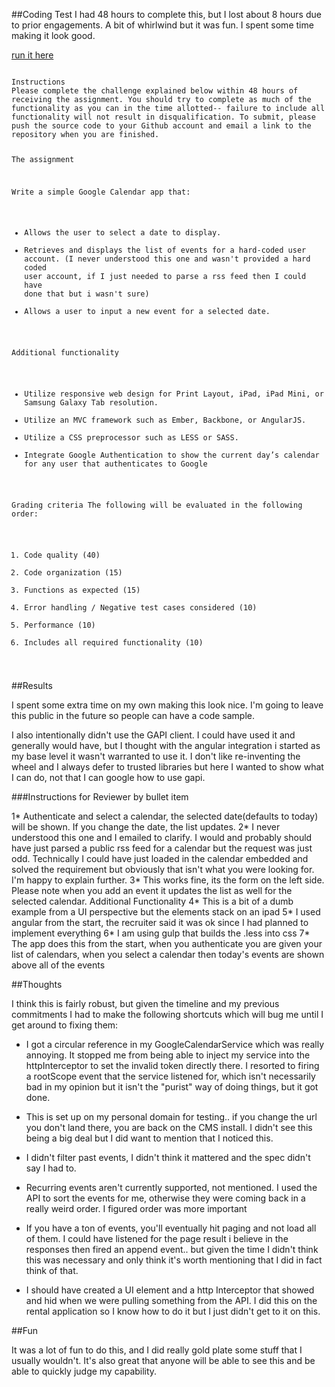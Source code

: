 ##Coding Test
I had 48 hours to complete this, but I lost about 8 hours due to prior engagements.  A bit of whirlwind but it was fun. I spent some time making it look good.

[run it here](http://honopu.com/mobiquity)

<code>
Instructions
Please complete the challenge explained below within 48 hours of receiving the assignment. You should try to complete as much of the functionality as you can in the time allotted-- failure to include all functionality will not result in disqualification. To submit, please push the source code to your Github account and email a link to the repository when you are finished.

The assignment

Write a simple Google Calendar app that:

*	Allows the user to select a date to display.
*	Retrieves and displays the list of events for a hard-coded user account. (I never understood this one and wasn't provided a hard coded user account, if I just needed to parse a rss feed then I could have done that but i wasn't sure)
*	Allows a user to input a new event for a selected date.

Additional functionality

*	Utilize responsive web design for Print Layout, iPad, iPad Mini, or Samsung Galaxy Tab resolution.
*	Utilize an MVC framework such as Ember, Backbone, or AngularJS.
*	Utilize a CSS preprocessor such as LESS or SASS.
*	Integrate Google Authentication to show the current day’s calendar for any user that authenticates to Google

Grading criteria
The following will be evaluated in the following order:
1.	Code quality (40)
2.	Code organization (15)
3.	Functions as expected (15)
4.	Error handling / Negative test cases considered (10)
5.	Performance (10)
6.	Includes all required functionality (10)
</code>


##Results

I spent some extra time on my own making this look nice. I'm going to leave this public in the future so people can have a code sample.

I also intentionally didn't use the GAPI client. I could have used it and generally would have, but I thought with the angular integration i started as my base level it wasn't warranted to use it. I don't like re-inventing the wheel and I always defer to trusted libraries but here I wanted to show what I can do, not that I can google how to use gapi.

###Instructions for Reviewer by bullet item

1* Authenticate and select a calendar, the selected date(defaults to today) will be shown. If you change the date, the list updates.
2* I never understood this one and I emailed to clarify. I would and probably should have just parsed a public rss feed for a calendar but the request was just odd. Technically I could have just loaded in the calendar embedded and solved the requirement but obviously that isn't what you were looking for.  I'm happy to explain further.
3* This works fine, its the form on the left side. Please note when you add an event it updates the list as well for the selected calendar.
Additional Functionality
4* This is a bit of a dumb example from a UI perspective but the elements stack on an ipad
5* I used angular from the start, the recruiter said it was ok since I had planned to implement everything
6* I am using gulp that builds the .less into css
7*  The app does this from the start, when you authenticate you are given your list of calendars, when you select a calendar then today's events are shown above all of the events


##Thoughts

I think this is fairly robust, but given the timeline and my previous commitments I had to make the following shortcuts which will bug me until I get around to fixing them:

* I got a circular reference in my GoogleCalendarService which was really annoying. It stopped me from being able to inject my service into the httpInterceptor to set the invalid token directly there. I resorted to firing a rootScope event that the service listened for, which isn't necessarily bad in my opinion but it isn't the "purist" way of doing things, but it got done.

* This is set up on my personal domain for testing.. if you change the url you don't land there, you are back on the CMS install.  I didn't see this being a big deal but I did want to mention that I noticed this.

* I didn't filter past events, I didn't think it mattered and the spec didn't say I had to.

* Recurring events aren't currently supported, not mentioned. I used the API to sort the events for me, otherwise they were coming back in a really weird order. I figured order was more important

* If you have a ton of events, you'll eventually hit paging and not load all of them. I could have listened for the page result i believe in the responses then fired an append event.. but given the time I didn't think this was necessary and only think it's worth mentioning that I did in fact think of that.

* I should have created a UI element and a http Interceptor that showed and hid when we were pulling something from the API. I did this on the rental application so I know how to do it but I just didn't get to it on this.

##Fun

It was a lot of fun to do this, and I did really gold plate some stuff that I usually wouldn't. It's also great that anyone will be able to see this and be able to quickly judge my capability.
